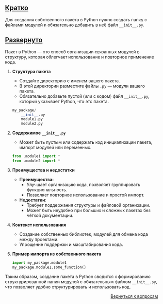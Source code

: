 ## <u>Кратко</u>

Для создания собственного пакета в Python нужно создать папку с файлами модулей и обязательно добавить в неё файл
`__init__.py`.

## <u>Развернуто</u>

Пакет в Python — это способ организации связанных модулей в структуру, которая облегчает использование и повторное
применение кода.

1. **Структура пакета**
    - Создайте директорию с именем вашего пакета.
    - В этой директории разместите файлы `.py` — модули вашего пакета.
    - Обязательно добавьте пустой (или с кодом) файл `__init__.py`, который указывает Python, что это пакета.
    ```python
    my_package/
        __init__.py
        module1.py
        module2.py
    ```

2. **Содержимое `__init__.py`**
    - Может быть пустым или содержать код инициализации пакета, импорт модулей или переменных.
    ```python
    from .module1 import *
    from .module2 import *
    ```

3. **Преимущества и недостатки**
    - **Преимущества:**
        - Улучшает организацию кода, позволяет группировать функциональность.
        - Позволяет повторное использование и простой импорт.
    - **Недостатки:**
        - Требует поддержания структуры и файловой организации.
        - Может быть неудобно при больших и сложных пакетах без чёткой документации.

4. **Контекст использования**
    - Создание собственных библиотек, модулей для обмена кода между проектами.
    - Упрощение поддержки и масштабирования кода.

5. **Пример импорта из собственного пакета**
    ```python
    import my_package.module1
    my_package.module1.some_function()
    ```

Таким образом, создание пакета в Python сводится к формированию структурированной папки модулей с обязательным файлом
`__init__.py`, что позволяет удобно структурировать и использовать код.

<div align="right">

[Вернуться к вопросам](../Вопросы.md)

</div>
